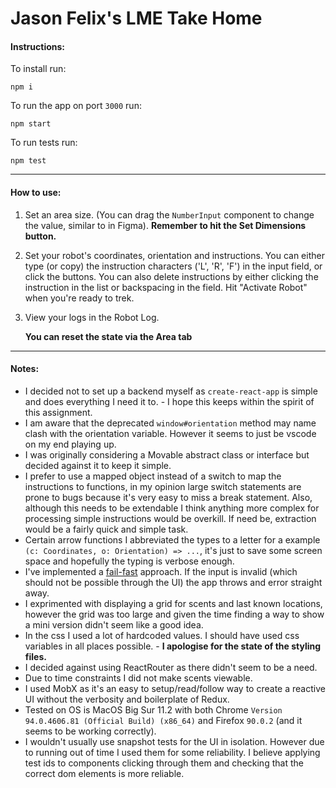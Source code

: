 # Jason Felix's LME Take Home

#### Instructions:

To install run:

`npm i`

To run the app on port `3000` run:

`npm start`

To run tests run:

`npm test`

---

#### How to use:

1. Set an area size. (You can drag the `NumberInput` component to change the value, similar to in Figma). **Remember to hit the Set Dimensions button.**

2. Set your robot's coordinates, orientation and instructions. You can either type (or copy) the instruction characters ('L', 'R', 'F') in the input field, or click the buttons. You can also delete instructions by either clicking the instruction in the list or backspacing in the field. Hit "Activate Robot" when you're ready to trek.

3. View your logs in the Robot Log.

   **You can reset the state via the Area tab**

---

#### Notes:

- I decided not to set up a backend myself as `create-react-app` is simple and does everything I need it to. - I hope this keeps within the spirit of this assignment.
- I am aware that the deprecated `window#orientation` method may name clash with the orientation variable. However it seems to just be vscode on my end playing up.
- I was originally considering a Movable abstract class or interface but decided against it to keep it simple.
- I prefer to use a mapped object instead of a switch to map the instructions to functions, in my opinion large switch statements are prone to bugs because it's very easy to miss a break statement. Also, although this needs to be extendable I think anything more complex for processing simple instructions would be overkill. If need be, extraction would be a fairly quick and simple task.
- Certain arrow functions I abbreviated the types to a letter for a example `(c: Coordinates, o: Orientation) => ...`, it's just to save some screen space and hopefully the typing is verbose enough.
- I've implemented a [fail-fast](https://en.wikipedia.org/wiki/Fail-fast) approach. If the input is invalid (which should not be possible through the UI) the app throws and error straight away.
- I exprimented with displaying a grid for scents and last known locations, however the grid was too large and given the time finding a way to show a mini version didn't seem like a good idea.
- In the css I used a lot of hardcoded values. I should have used css variables in all places possible. - **I apologise for the state of the styling files.**
- I decided against using ReactRouter as there didn't seem to be a need.
- Due to time constraints I did not make scents viewable.
- I used MobX as it's an easy to setup/read/follow way to create a reactive UI without the verbosity and boilerplate of Redux.
- Tested on OS is MacOS Big Sur 11.2 with both Chrome `Version 94.0.4606.81 (Official Build) (x86_64)` and Firefox `90.0.2` (and it seems to be working correctly).
- I wouldn't usually use snapshot tests for the UI in isolation. However due to running out of time I used them for some reliability. I believe applying test ids to components clicking through them and checking that the correct dom elements is more reliable.
